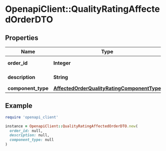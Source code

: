 # OpenapiClient::QualityRatingAffectedOrderDTO

## Properties

| Name | Type | Description | Notes |
| ---- | ---- | ----------- | ----- |
| **order_id** | **Integer** | Идентификатор заказа. |  |
| **description** | **String** | Описание проблемы. |  |
| **component_type** | [**AffectedOrderQualityRatingComponentType**](AffectedOrderQualityRatingComponentType.md) |  |  |

## Example

```ruby
require 'openapi_client'

instance = OpenapiClient::QualityRatingAffectedOrderDTO.new(
  order_id: null,
  description: null,
  component_type: null
)
```


